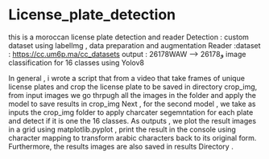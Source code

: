 # License_plate_detection
this is a moroccan license plate detection and reader
Detection : custom dataset  using labelImg , data preparation and augmentation 
Reader :dataset : https://cc.um6p.ma/cc_datasets
        output : 26178WAW --> 2617و8
         image classification for 16 classes using Yolov8

In general , i wrote a script that from a video that take frames of unique license plates and crop the license plate to be saved in directory crop_img, from input images we go thrpugh all the images in the folder and apply the model to save results in crop_img
Next , for the second model , we take as inputs the crop_img folder to apply charcater segemntation for each plate and detect if it is one the 16 classes.
As outputs , we plot the result images in a grid using matplotlib.pyplot , print the result in the console using character mapping to transform arabic characters back to its original form. Furthermore, the results images are also saved in results Directory . 
